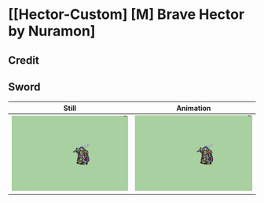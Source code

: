 # [\[Hector-Custom\] \[M\] Brave Hector by Nuramon]

## Credit


	
## Sword

| Still | Animation |
| :---: | :-------: |
| ![Sword still](./Sword_000.png) | ![Sword animation](./Sword.gif) |
